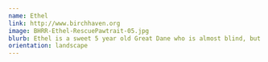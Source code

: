 ```yaml
---
name: Ethel
link: http://www.birchhaven.org
image: BHRR-Ethel-RescuePawtrait-05.jpg
blurb: Ethel is a sweet 5 year old Great Dane who is almost blind, but is working on learning her voice commands to find her way around. 
orientation: landscape
---
```

